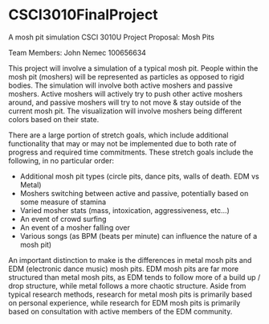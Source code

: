 # CSCI3010FinalProject
A mosh pit simulation
CSCI 3010U Project Proposal: Mosh Pits

Team Members: John Nemec 100656634

This project will involve a simulation of a typical mosh pit. People within the mosh pit (moshers) will be represented as particles as opposed to rigid bodies. The simulation will involve both active moshers and passive moshers. Active moshers will actively try to push other active moshers around, and passive moshers will try to not move & stay outside of the current mosh pit. The visualization will involve moshers being different colors based on their state. 

There are a large portion of stretch goals, which include additional functionality that may or may not be implemented due to both rate of progress and required time commitments. These stretch goals include the following, in no particular order:

 - Additional mosh pit types (circle pits, dance pits, walls of death. EDM vs Metal)
 - Moshers switching between active and passive, potentially based on some measure of stamina 
 - Varied mosher stats (mass, intoxication, aggressiveness, etc...)
 - An event of crowd surfing
 - An event of a mosher falling over
 - Various songs (as BPM (beats per minute) can influence the nature of a mosh pit)

An important distinction to make is the differences in metal mosh pits and EDM (electronic dance music) mosh pits. EDM mosh pits are far more structured than metal mosh pits, as EDM tends to follow more of a build up / drop structure, while metal follows a more chaotic structure. Aside from typical research methods, research for metal mosh pits is primarily based on personal experience, while research for EDM mosh pits is primarily based on consultation with active members of the EDM community. 
